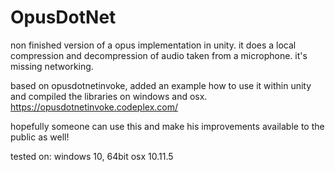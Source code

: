 # OpusDotNet

non finished version of a opus implementation in unity. it does a local compression and decompression of audio taken from a microphone. it's missing networking.

based on opusdotnetinvoke, added an example how to use it within unity and compiled the libraries on windows and osx.
https://opusdotnetinvoke.codeplex.com/

hopefully someone can use this and make his improvements available to the public as well!

tested on:
windows 10, 64bit
osx 10.11.5
